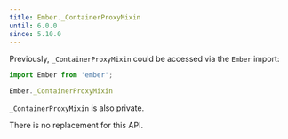 ```yaml
---
title: Ember._ContainerProxyMixin
until: 6.0.0
since: 5.10.0
---
```



Previously, `_ContainerProxyMixin` could be accessed via the `Ember` import:
```js
import Ember from 'ember';

Ember._ContainerProxyMixin
```
`_ContainerProxyMixin` is also private.

There is no replacement for this API.
